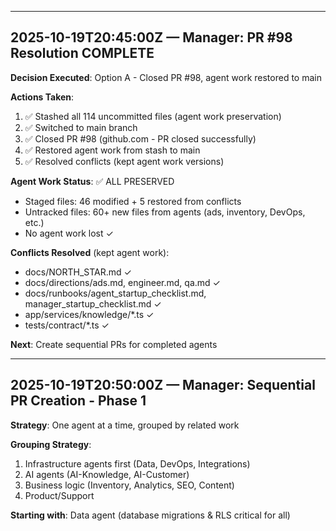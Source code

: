 
---

## 2025-10-19T20:45:00Z — Manager: PR #98 Resolution COMPLETE

**Decision Executed**: Option A - Closed PR #98, agent work restored to main

**Actions Taken**:
1. ✅ Stashed all 114 uncommitted files (agent work preservation)
2. ✅ Switched to main branch
3. ✅ Closed PR #98 (github.com - PR closed successfully)
4. ✅ Restored agent work from stash to main
5. ✅ Resolved conflicts (kept agent work versions)

**Agent Work Status**: ✅ ALL PRESERVED
- Staged files: 46 modified + 5 restored from conflicts
- Untracked files: 60+ new files from agents (ads, inventory, DevOps, etc.)
- No agent work lost ✓

**Conflicts Resolved** (kept agent work):
- docs/NORTH_STAR.md ✓
- docs/directions/ads.md, engineer.md, qa.md ✓
- docs/runbooks/agent_startup_checklist.md, manager_startup_checklist.md ✓
- app/services/knowledge/*.ts ✓
- tests/contract/*.ts ✓

**Next**: Create sequential PRs for completed agents

---

## 2025-10-19T20:50:00Z — Manager: Sequential PR Creation - Phase 1

**Strategy**: One agent at a time, grouped by related work

**Grouping Strategy**:
1. Infrastructure agents first (Data, DevOps, Integrations)
2. AI agents (AI-Knowledge, AI-Customer)
3. Business logic (Inventory, Analytics, SEO, Content)
4. Product/Support

**Starting with**: Data agent (database migrations & RLS critical for all)

